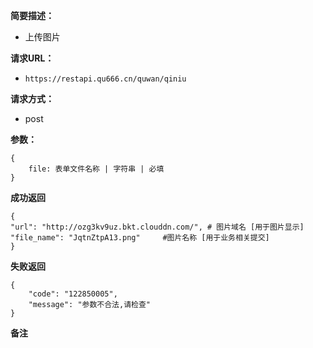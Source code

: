  
**简要描述：** 

- 上传图片

**请求URL：** 
- ` https://restapi.qu666.cn/quwan/qiniu `
  
**请求方式：**
- post

**参数：** 
```
{
    file: 表单文件名称 | 字符串 | 必填
} 

```




 **成功返回**
```
{
"url": "http://ozg3kv9uz.bkt.clouddn.com/", # 图片域名 [用于图片显示]
"file_name": "JqtnZtpA13.png"     #图片名称 [用于业务相关提交]
}
```

 **失败返回** 

```
{
    "code": "122850005",
    "message": "参数不合法,请检查"
}

```

 **备注** 

